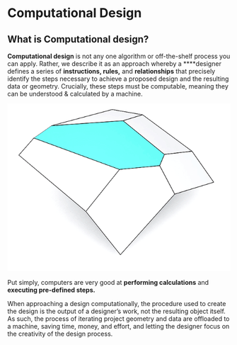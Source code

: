# Computational Design

## **What is Computational design?**

**Computational design** is not any one algorithm or off-the-shelf process you can apply. Rather, we describe it as an approach whereby a ****designer defines a series of **instructions, rules,** and **relationships** that precisely identify the steps necessary to achieve a proposed design and the resulting data or geometry. Crucially, these steps must be computable, meaning they can be understood & calculated by a machine.

![](../.gitbook/assets/intro-whatiscd-1.gif)

Put simply, computers are very good at **performing calculations** and **executing pre-defined steps.** 

When approaching a design computationally, the procedure used to create the design is the output of a designer’s work, not the resulting object itself. As such, the process of iterating project geometry and data are offloaded to a machine, saving time, money, and effort, and letting the designer focus on the creativity of the design process.

